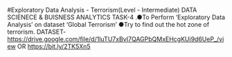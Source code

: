 #Exploratory Data Analysis - Terrorism(Level - Intermediate)
DATA SCIENECE & BUISNESS ANALYTICS TASK-4
.●To Perform ‘Exploratory Data Analysis’ on dataset ‘Global Terrorism’
●Try to find out the hot zone of terrorism.
DATASET-https://drive.google.com/file/d/1luTU7xBvI7QAGPbQMxEHcgKUi9d6UeP_/view OR https://bit.ly/2TK5Xn5
